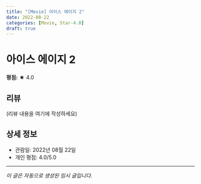 ```yaml
---
title: "[Movie] 아이스 에이지 2"
date: 2022-08-22
categories: [Movie, Star-4.0]
draft: true
---
```


# 아이스 에이지 2

**평점:** ★ 4.0

## 리뷰

(리뷰 내용을 여기에 작성하세요)

## 상세 정보

- 관람일: 2022년 08월 22일
- 개인 평점: 4.0/5.0

---

*이 글은 자동으로 생성된 임시 글입니다.*
